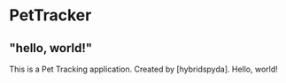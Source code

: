 # PetTracker

## "hello, world!"

This is a Pet Tracking application.
Created by [hybridspyda]. Hello, world!